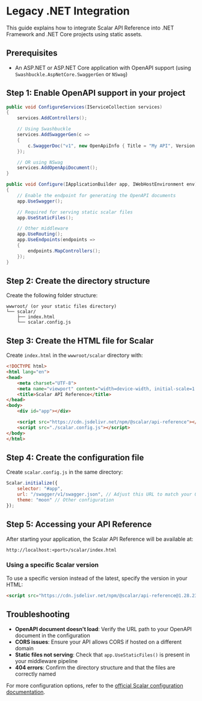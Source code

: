 # Legacy .NET Integration

This guide explains how to integrate Scalar API Reference into .NET Framework and .NET Core projects using static assets.

## Prerequisites

- An ASP.NET or ASP.NET Core application with OpenAPI support (using `Swashbuckle.AspNetCore.SwaggerGen` or `NSwag`)


## Step 1: Enable OpenAPI support in your project

```csharp
public void ConfigureServices(IServiceCollection services)
{
    services.AddControllers();

    // Using Swashbuckle
    services.AddSwaggerGen(c =>
    {
        c.SwaggerDoc("v1", new OpenApiInfo { Title = "My API", Version = "v1" });
    });

    // OR using NSwag
    services.AddOpenApiDocument();
}

public void Configure(IApplicationBuilder app, IWebHostEnvironment env)
{
    // Enable the endpoint for generating the OpenAPI documents
    app.UseSwagger();

    // Required for serving static scalar files
    app.UseStaticFiles();

    // Other middleware
    app.UseRouting();
    app.UseEndpoints(endpoints =>
    {
        endpoints.MapControllers();
    });
}
```

## Step 2: Create the directory structure

Create the following folder structure:

```
wwwroot/ (or your static files directory)
└── scalar/
    ├── index.html
    └── scalar.config.js
```

## Step 3: Create the HTML file for Scalar

Create `index.html` in the `wwwroot/scalar` directory with:

```html
<!DOCTYPE html>
<html lang="en">
<head>
    <meta charset="UTF-8">
    <meta name="viewport" content="width=device-width, initial-scale=1.0">
    <title>Scalar API Reference</title>
</head>
<body>
    <div id="app"></div>

    <script src="https://cdn.jsdelivr.net/npm/@scalar/api-reference"></script>
    <script src="./scalar.config.js"></script>
</body>
</html>
```

## Step 4: Create the configuration file

Create `scalar.config.js` in the same directory:

```javascript
Scalar.initialize({
    selector: "#app",
    url: "/swagger/v1/swagger.json", // Adjust this URL to match your OpenAPI document path
    theme: "moon" // Other configuration
});
```

## Step 5: Accessing your API Reference

After starting your application, the Scalar API Reference will be available at:

```
http://localhost:<port>/scalar/index.html
```

### Using a specific Scalar version

To use a specific version instead of the latest, specify the version in your HTML:

```html
<script src="https://cdn.jsdelivr.net/npm/@scalar/api-reference@1.28.23"></script>
```

## Troubleshooting

- **OpenAPI document doesn't load**: Verify the URL path to your OpenAPI document in the configuration
- **CORS issues**: Ensure your API allows CORS if hosted on a different domain
- **Static files not serving**: Check that `app.UseStaticFiles()` is present in your middleware pipeline
- **404 errors**: Confirm the directory structure and that the files are correctly named

For more configuration options, refer to the [official Scalar configuration documentation](https://guides.scalar.com/scalar/scalar-api-references/configuration).
